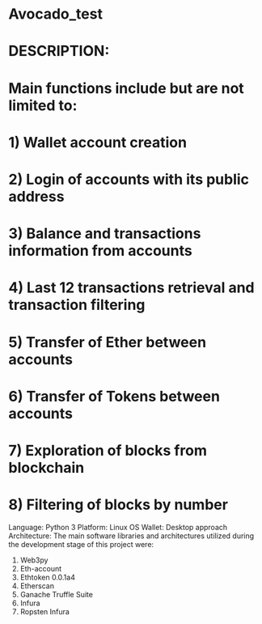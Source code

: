 # Avocado_test

#  DESCRIPTION:

# Main functions include but are not limited to:
# 1) Wallet account creation
# 2) Login of accounts with its public address
# 3) Balance and transactions information from accounts
# 4) Last 12 transactions retrieval and transaction filtering
# 5) Transfer of Ether between accounts
# 6) Transfer of Tokens between accounts
# 7) Exploration of blocks from blockchain
# 8) Filtering of blocks by number

Language: Python 3
Platform: Linux OS
Wallet: Desktop approach
Architecture:
The main software libraries and architectures utilized during the development stage of this
project were:
1) Web3py
2) Eth-account
3) Ethtoken 0.0.1a4
4) Etherscan
5) Ganache Truffle Suite
6) Infura
7) Ropsten Infura






